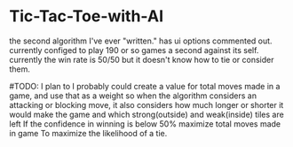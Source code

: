 # Tic-Tac-Toe-with-AI
the second algorithm I've ever "written."
has ui options commented out. currently configed to play 190 or so games a second against its self.
currently the win rate is 50/50 but it doesn't know how to tie or consider them.

#TODO: I plan to I probably could create a value for total moves made in a game,
  and use that as a weight so when the algorithm considers an attacking or blocking move,
  it also considers how much longer or shorter it would make the game and which strong(outside) and weak(inside) tiles are left
  If the confidence in winning is below 50% maximize total moves made in game To maximize the likelihood of a tie.
